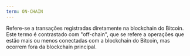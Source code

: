 ```yaml
---
term: ON-CHAIN
---
```


Refere-se a transações registradas diretamente na blockchain do Bitcoin. Este termo é contrastado com "off-chain", que se refere a operações que estão mais ou menos conectadas com a blockchain do Bitcoin, mas ocorrem fora da blockchain principal.